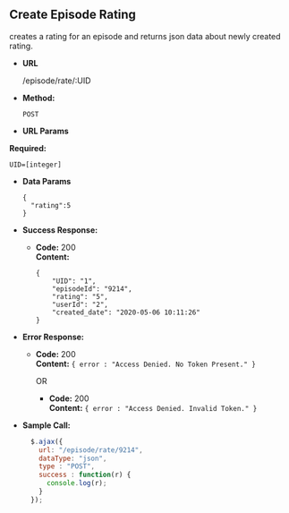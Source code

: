 **Create Episode Rating**
----
creates a rating for an episode and returns json data about newly created rating.

* **URL**

  /episode/rate/:UID

* **Method:**

  `POST`

*  **URL Params**

  **Required:**

  `UID=[integer]`

* **Data Params**

  ```
  {
    "rating":5
  }
  ```

* **Success Response:**

  * **Code:** 200 <br />
    **Content:**
    ```
    {
        "UID": "1",
        "episodeId": "9214",
        "rating": "5",
        "userId": "2",
        "created_date": "2020-05-06 10:11:26"
    }
    ```

* **Error Response:**

  * **Code:** 200 <br />
    **Content:** `{ error : "Access Denied. No Token Present." }`

    OR

    * **Code:** 200 <br />
      **Content:** `{ error : "Access Denied. Invalid Token." }`

* **Sample Call:**

  ```javascript
    $.ajax({
      url: "/episode/rate/9214",
      dataType: "json",
      type : "POST",
      success : function(r) {
        console.log(r);
      }
    });
  ```
